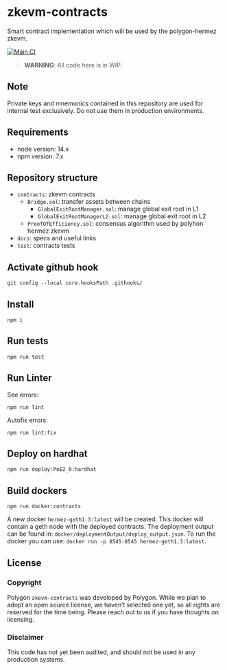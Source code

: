 # zkevm-contracts

Smart contract implementation which will be used by the polygon-hermez zkevm.

[![Main CI](https://github.com/0xPolygonHermez/zkevm-contracts/actions/workflows/main.yml/badge.svg)](https://github.com/0xPolygonHermez/zkevm-contracts/actions/workflows/main.yml)

> **WARNING**: All code here is in WIP.

## Note

Private keys and mnemonics contained in this repository are used for internal test exclusively. Do not use them in production environments.

## Requirements

- node version: 14.x
- npm version: 7.x

## Repository structure

- `contracts`: zkevm contracts
  - `Bridge.sol`: transfer assets between chains
    - `GlobalExitRootManager.sol`: manage global exit root in L1
    - `GlobalExitRootManagerL2.sol`: manage global exit root in L2
  - `ProofOfEfficiency.sol`: consensus algorithm used by polyhon hermez zkevm
- `docs`: specs and useful links
- `test`: contracts tests

## Activate github hook

```
git config --local core.hooksPath .githooks/
```

## Install

```
npm i
```

## Run tests

```
npm run test
```

## Run Linter

See errors:

```
npm run lint
```

Autofix errors:

```
npm run lint:fix
```

## Deploy on hardhat

```
npm run deploy:PoE2_0:hardhat
```

## Build dockers

```
npm run docker:contracts
```

A new docker `hermez-geth1.3:latest` will be created.
This docker will contain a geth node with the deployed contracts.
The deployment output can be found in: `docker/deploymentOutput/deploy_output.json`.
To run the docker you can use: `docker run -p 8545:8545 hermez-geth1.3:latest`.

## License

### Copyright

Polygon `zkevm-contracts` was developed by Polygon. While we plan to adopt an open source license, we haven’t selected one yet, so all rights are reserved for the time being. Please reach out to us if you have thoughts on licensing.

### Disclaimer

This code has not yet been audited, and should not be used in any production systems.

